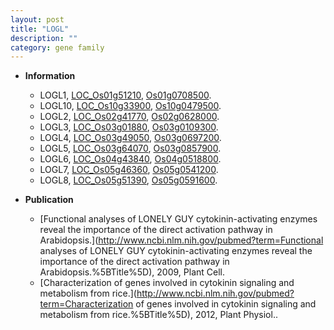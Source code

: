 ```yaml
---
layout: post
title: "LOGL"
description: ""
category: gene family
---
```


* **Information**  
    + LOGL1, [LOC_Os01g51210](http://rice.uga.edu/cgi-bin/ORF_infopage.cgi?orf=LOC_Os01g51210), [Os01g0708500](http://rapdb.dna.affrc.go.jp/viewer/gbrowse_details/irgsp1?name=Os01g0708500).
    + LOGL10, [LOC_Os10g33900](http://rice.uga.edu/cgi-bin/ORF_infopage.cgi?orf=LOC_Os10g33900), [Os10g0479500](http://rapdb.dna.affrc.go.jp/viewer/gbrowse_details/irgsp1?name=Os10g0479500).
    + LOGL2, [LOC_Os02g41770](http://rice.uga.edu/cgi-bin/ORF_infopage.cgi?orf=LOC_Os02g41770), [Os02g0628000](http://rapdb.dna.affrc.go.jp/viewer/gbrowse_details/irgsp1?name=Os02g0628000).
    + LOGL3, [LOC_Os03g01880](http://rice.uga.edu/cgi-bin/ORF_infopage.cgi?orf=LOC_Os03g01880), [Os03g0109300](http://rapdb.dna.affrc.go.jp/viewer/gbrowse_details/irgsp1?name=Os03g0109300).
    + LOGL4, [LOC_Os03g49050](http://rice.uga.edu/cgi-bin/ORF_infopage.cgi?orf=LOC_Os03g49050), [Os03g0697200](http://rapdb.dna.affrc.go.jp/viewer/gbrowse_details/irgsp1?name=Os03g0697200).
    + LOGL5, [LOC_Os03g64070](http://rice.uga.edu/cgi-bin/ORF_infopage.cgi?orf=LOC_Os03g64070), [Os03g0857900](http://rapdb.dna.affrc.go.jp/viewer/gbrowse_details/irgsp1?name=Os03g0857900).
    + LOGL6, [LOC_Os04g43840](http://rice.uga.edu/cgi-bin/ORF_infopage.cgi?orf=LOC_Os04g43840), [Os04g0518800](http://rapdb.dna.affrc.go.jp/viewer/gbrowse_details/irgsp1?name=Os04g0518800).
    + LOGL7, [LOC_Os05g46360](http://rice.uga.edu/cgi-bin/ORF_infopage.cgi?orf=LOC_Os05g46360), [Os05g0541200](http://rapdb.dna.affrc.go.jp/viewer/gbrowse_details/irgsp1?name=Os05g0541200).
    + LOGL8, [LOC_Os05g51390](http://rice.uga.edu/cgi-bin/ORF_infopage.cgi?orf=LOC_Os05g51390), [Os05g0591600](http://rapdb.dna.affrc.go.jp/viewer/gbrowse_details/irgsp1?name=Os05g0591600).

* **Publication**  
    + [Functional analyses of LONELY GUY cytokinin-activating enzymes reveal the importance of the direct activation pathway in Arabidopsis.](http://www.ncbi.nlm.nih.gov/pubmed?term=Functional analyses of LONELY GUY cytokinin-activating enzymes reveal the importance of the direct activation pathway in Arabidopsis.%5BTitle%5D), 2009, Plant Cell.
    + [Characterization of genes involved in cytokinin signaling and metabolism from rice.](http://www.ncbi.nlm.nih.gov/pubmed?term=Characterization of genes involved in cytokinin signaling and metabolism from rice.%5BTitle%5D), 2012, Plant Physiol..


